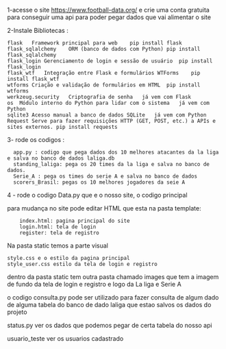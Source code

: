 1-acesse o site https://www.football-data.org/ e crie uma conta gratuita para conseguir uma api para poder pegar dados que vai alimentar o site

2-Instale Bibliotecas :

    flask	Framework principal para web	pip install flask
    flask_sqlalchemy	ORM (banco de dados com Python)	pip install flask_sqlalchemy
    flask_login	Gerenciamento de login e sessão de usuário	pip install flask_login
    flask_wtf	Integração entre Flask e formulários WTForms	pip install flask_wtf
    wtforms	Criação e validação de formulários em HTML	pip install wtforms
    werkzeug.security	Criptografia de senha	já vem com Flask
    os	Módulo interno do Python para lidar com o sistema	já vem com Python
    sqlite3	Acesso manual a banco de dados SQLite	já vem com Python
    Request Serve para fazer requisições HTTP (GET, POST, etc.) a APIs e sites externos. pip install requests
    
3- rode os codigos :
      
      app.py : codigo que pega dados dos 10 melhores atacantes da la liga e salva no banco de dados laliga.db
      standing_laliga: pega os 20 times da la liga e salva no banco de dados.
      Serie_A : pega os times do serie A e salva no banco de dados
      scorers_Brasil: pegas os 10 melhores jogadores da seie A
      
4 - rode o codigo Data.py que e o nosso site, o codigo principal


para mudança no site pode editar HTML que esta na pasta template:

        index.html: pagina principal do site
        login.html: tela de login
        register: tela de registro

Na pasta static temos a parte visual

    style.css e o estilo da pagina principal
    style_user.css estilo da tela de login e registro

dentro da pasta static tem outra pasta chamado images que tem a imagem de fundo da tela de login e registro e logo da La liga e Serie A


o codigo consulta.py pode ser utilizado para fazer consulta de algum dado de alguma tabela do banco de dado laliga que estao salvos os dados do projeto

status.py ver os dados que podemos pegar de certa tabela do nosso api 

usuario_teste ver os usuarios cadastrado
